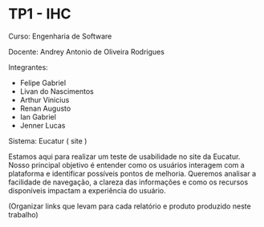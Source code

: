 # TP1 - IHC

Curso: Engenharia de Software

Docente: Andrey Antonio de Oliveira Rodrigues

Integrantes: 
* Felipe Gabriel
* Livan do Nascimentos
* Arthur Vinicius
* Renan Augusto
* Ian Gabriel
* Jenner Lucas

Sistema:
Eucatur ( site )

Estamos aqui para realizar um teste de usabilidade no site da Eucatur. Nosso principal objetivo é entender como os usuários interagem com a plataforma e identificar possíveis pontos de melhoria. Queremos analisar a facilidade de navegação, a clareza das informações e como os recursos disponíveis impactam a experiência do usuário.

(Organizar links que levam para cada relatório e produto produzido neste trabalho)
